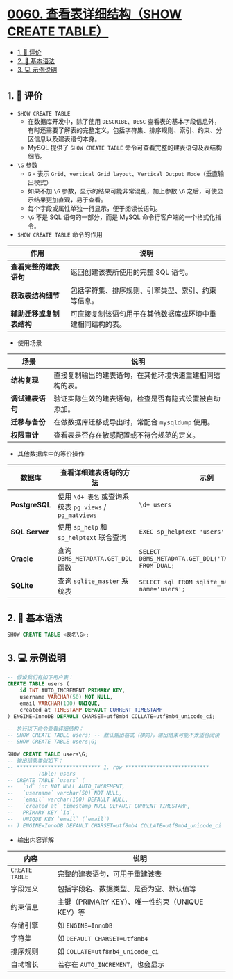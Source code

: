 # [0060. 查看表详细结构（SHOW CREATE TABLE）](https://github.com/tnotesjs/TNotes.sql/tree/main/notes/0060.%20%E6%9F%A5%E7%9C%8B%E8%A1%A8%E8%AF%A6%E7%BB%86%E7%BB%93%E6%9E%84%EF%BC%88SHOW%20CREATE%20TABLE%EF%BC%89)

<!-- region:toc -->

- [1. 🫧 评价](#1--评价)
- [2. 📒 基本语法](#2--基本语法)
- [3. 💻 示例说明](#3--示例说明)

<!-- endregion:toc -->

## 1. 🫧 评价

- `SHOW CREATE TABLE`
  - 在数据库开发中，除了使用 `DESCRIBE`、`DESC` 查看表的基本字段信息外，有时还需要了解表的完整定义，包括字符集、排序规则、索引、约束、分区信息以及建表语句本身。
  - MySQL 提供了 `SHOW CREATE TABLE` 命令可查看完整的建表语句及表结构细节。
- `\G` 参数
  - `G` - 表示 `Grid`、`vertical Grid layout`、`Vertical Output Mode`（垂直输出模式）
  - 如果不加 `\G` 参数，显示的结果可能非常混乱，加上参数 `\G` 之后，可使显示结果更加直观，易于查看。
  - 每个字段或属性单独一行显示，便于阅读长语句。
  - `\G` 不是 SQL 语句的一部分，而是 MySQL 命令行客户端的一个格式化指令。
- `SHOW CREATE TABLE` 命令的作用

| 作用 | 说明 |
| --- | --- |
| **查看完整的建表语句** | 返回创建该表所使用的完整 SQL 语句。 |
| **获取表结构细节** | 包括字符集、排序规则、引擎类型、索引、约束等信息。 |
| **辅助迁移或复制表结构** | 可直接复制该语句用于在其他数据库或环境中重建相同结构的表。 |

- 使用场景

| 场景             | 说明                                                     |
| ---------------- | -------------------------------------------------------- |
| **结构复现**     | 直接复制输出的建表语句，在其他环境快速重建相同结构的表。 |
| **调试建表语句** | 验证实际生效的建表语句，检查是否有隐式设置被自动添加。   |
| **迁移与备份**   | 在做数据库迁移或导出时，常配合 `mysqldump` 使用。        |
| **权限审计**     | 查看表是否存在敏感配置或不符合规范的定义。               |

- 其他数据库中的等价操作

| 数据库 | 查看详细建表语句的方法 | 示例 |
| --- | --- | --- |
| **PostgreSQL** | 使用 `\d+ 表名` 或查询系统表 `pg_views` / `pg_matviews` | `\d+ users` |
| **SQL Server** | 使用 `sp_help` 和 `sp_helptext` 联合查询 | `EXEC sp_helptext 'users'` |
| **Oracle** | 查询 `DBMS_METADATA.GET_DDL` 函数 | `SELECT DBMS_METADATA.GET_DDL('TABLE','USERS') FROM DUAL;` |
| **SQLite** | 查询 `sqlite_master` 系统表 | `SELECT sql FROM sqlite_master WHERE name='users';` |

## 2. 📒 基本语法

```sql
SHOW CREATE TABLE <表名\G>;
```

## 3. 💻 示例说明

```sql
-- 假设我们有如下用户表：
CREATE TABLE users (
    id INT AUTO_INCREMENT PRIMARY KEY,
    username VARCHAR(50) NOT NULL,
    email VARCHAR(100) UNIQUE,
    created_at TIMESTAMP DEFAULT CURRENT_TIMESTAMP
) ENGINE=InnoDB DEFAULT CHARSET=utf8mb4 COLLATE=utf8mb4_unicode_ci;

-- 执行以下命令查看详细结构：
-- SHOW CREATE TABLE users; -- 默认输出格式（横向），输出结果可能不太适合阅读
-- SHOW CREATE TABLE users\G;

SHOW CREATE TABLE users\G;
-- 输出结果类似如下：
-- *************************** 1. row ***************************
--        Table: users
-- CREATE TABLE `users` (
--   `id` int NOT NULL AUTO_INCREMENT,
--   `username` varchar(50) NOT NULL,
--   `email` varchar(100) DEFAULT NULL,
--   `created_at` timestamp NULL DEFAULT CURRENT_TIMESTAMP,
--   PRIMARY KEY `id`,
--   UNIQUE KEY `email` (`email`)
-- ) ENGINE=InnoDB DEFAULT CHARSET=utf8mb4 COLLATE=utf8mb4_unicode_ci
```

- 输出内容详解

| 内容           | 说明                                            |
| -------------- | ----------------------------------------------- |
| `CREATE TABLE` | 完整的建表语句，可用于重建该表                  |
| 字段定义       | 包括字段名、数据类型、是否为空、默认值等        |
| 约束信息       | 主键（PRIMARY KEY）、唯一性约束（UNIQUE KEY）等 |
| 存储引擎       | 如 `ENGINE=InnoDB`                              |
| 字符集         | 如 `DEFAULT CHARSET=utf8mb4`                    |
| 排序规则       | 如 `COLLATE=utf8mb4_unicode_ci`                 |
| 自动增长       | 若存在 `AUTO_INCREMENT`，也会显示               |
